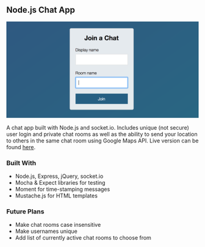 ## Node.js Chat App

<kbd>![Image](node-chat.png)</kbd>

A chat app built with Node.js and socket.io. Includes unique (not secure) user login and private chat rooms as well as the ability to send your location to others in the same chat room using Google Maps API. Live version can be found [here](https://glacial-taiga-27544.herokuapp.com/). 

### Built With

* Node.js, Express, jQuery, socket.io
* Mocha & Expect libraries for testing
* Moment for time-stamping messages
* Mustache.js for HTML templates

### Future Plans

* Make chat rooms case insensitive
* Make usernames unique
* Add list of currently active chat rooms to choose from